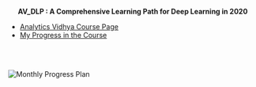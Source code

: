 <p align = "center">
  <b> AV_DLP : A Comprehensive Learning Path for Deep Learning in 2020 </b> 
</p>


- [Analytics Vidhya Course Page](https://courses.analyticsvidhya.com/courses/Comprehensive-learning-path-for-deep-learning-in-2020)
- [My Progress in the Course](https://github.com/ada-nai/AV_DLP/wiki/AV_DLP-Progress)
<br>
</br>

![Monthly Progress Plan](https://github.com/ada-nai/AV_DLP/blob/master/Monthly%20Progress%20Plan.jpg)
